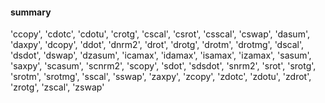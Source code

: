 

#### summary




'ccopy',
  'cdotc',
  'cdotu',
  'crotg',
  'cscal',
  'csrot',
  'csscal',
  'cswap',
  'dasum',
  'daxpy',
  'dcopy',
  'ddot',
  'dnrm2',
  'drot',
  'drotg',
  'drotm',
  'drotmg',
  'dscal',
  'dsdot',
  'dswap',
  'dzasum',
  'icamax',
  'idamax',
  'isamax',
  'izamax',
  'sasum',
  'saxpy',
  'scasum',
  'scnrm2',
  'scopy',
  'sdot',
  'sdsdot',
  'snrm2',
  'srot',
  'srotg',
  'srotm',
  'srotmg',
  'sscal',
  'sswap',
  'zaxpy',
  'zcopy',
  'zdotc',
  'zdotu',
  'zdrot',
  'zrotg',
  'zscal',
  'zswap' 